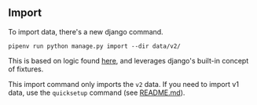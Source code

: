 ## Import
To import data, there's a new django command.
```shell
pipenv run python manage.py import --dir data/v2/
```
This is based on logic found [here](../../api_v2/management/commands/import.py), 
and leverages django's built-in concept of fixtures.

This import command only imports the `v2` data. If you need to import v1 data, use the `quicksetup` 
command (see [README.md](../../README.md)).


